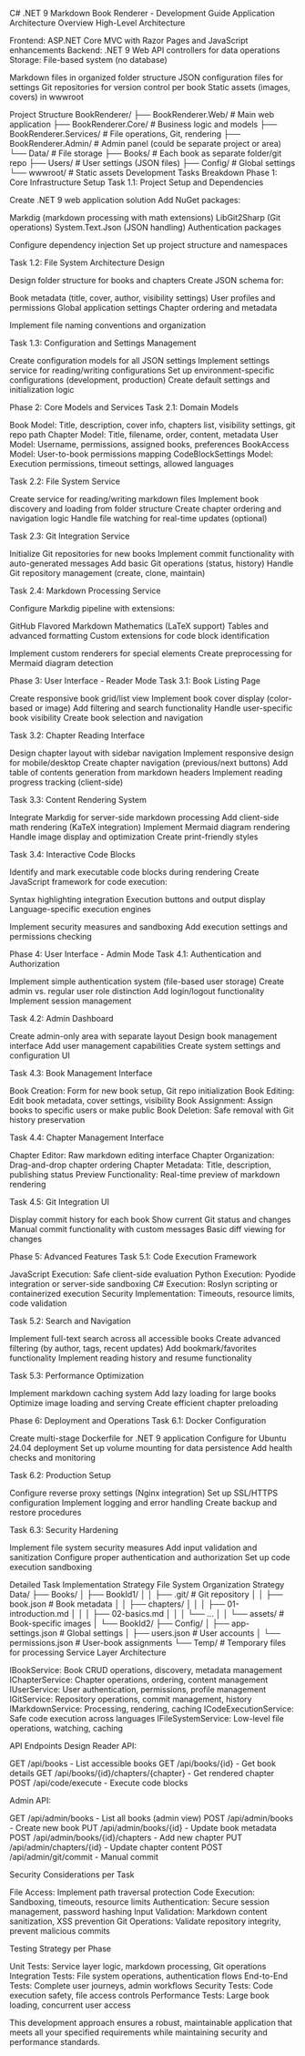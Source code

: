 C# .NET 9 Markdown Book Renderer - Development Guide
Application Architecture Overview
High-Level Architecture

Frontend: ASP.NET Core MVC with Razor Pages and JavaScript enhancements
Backend: .NET 9 Web API controllers for data operations
Storage: File-based system (no database)

Markdown files in organized folder structure
JSON configuration files for settings
Git repositories for version control per book
Static assets (images, covers) in wwwroot



Project Structure
BookRenderer/
├── BookRenderer.Web/           # Main web application
├── BookRenderer.Core/          # Business logic and models
├── BookRenderer.Services/      # File operations, Git, rendering
├── BookRenderer.Admin/         # Admin panel (could be separate project or area)
└── Data/                      # File storage
    ├── Books/                 # Each book as separate folder/git repo
    ├── Users/                 # User settings (JSON files)
    ├── Config/                # Global settings
    └── wwwroot/              # Static assets
Development Tasks Breakdown
Phase 1: Core Infrastructure Setup
Task 1.1: Project Setup and Dependencies

Create .NET 9 web application solution
Add NuGet packages:

Markdig (markdown processing with math extensions)
LibGit2Sharp (Git operations)
System.Text.Json (JSON handling)
Authentication packages


Configure dependency injection
Set up project structure and namespaces

Task 1.2: File System Architecture Design

Design folder structure for books and chapters
Create JSON schema for:

Book metadata (title, cover, author, visibility settings)
User profiles and permissions
Global application settings
Chapter ordering and metadata


Implement file naming conventions and organization

Task 1.3: Configuration and Settings Management

Create configuration models for all JSON settings
Implement settings service for reading/writing configurations
Set up environment-specific configurations (development, production)
Create default settings and initialization logic

Phase 2: Core Models and Services
Task 2.1: Domain Models

Book Model: Title, description, cover info, chapters list, visibility settings, git repo path
Chapter Model: Title, filename, order, content, metadata
User Model: Username, permissions, assigned books, preferences
BookAccess Model: User-to-book permissions mapping
CodeBlockSettings Model: Execution permissions, timeout settings, allowed languages

Task 2.2: File System Service

Create service for reading/writing markdown files
Implement book discovery and loading from folder structure
Create chapter ordering and navigation logic
Handle file watching for real-time updates (optional)

Task 2.3: Git Integration Service

Initialize Git repositories for new books
Implement commit functionality with auto-generated messages
Add basic Git operations (status, history)
Handle Git repository management (create, clone, maintain)

Task 2.4: Markdown Processing Service

Configure Markdig pipeline with extensions:

GitHub Flavored Markdown
Mathematics (LaTeX support)
Tables and advanced formatting
Custom extensions for code block identification


Implement custom renderers for special elements
Create preprocessing for Mermaid diagram detection

Phase 3: User Interface - Reader Mode
Task 3.1: Book Listing Page

Create responsive book grid/list view
Implement book cover display (color-based or image)
Add filtering and search functionality
Handle user-specific book visibility
Create book selection and navigation

Task 3.2: Chapter Reading Interface

Design chapter layout with sidebar navigation
Implement responsive design for mobile/desktop
Create chapter navigation (previous/next buttons)
Add table of contents generation from markdown headers
Implement reading progress tracking (client-side)

Task 3.3: Content Rendering System

Integrate Markdig for server-side markdown processing
Add client-side math rendering (KaTeX integration)
Implement Mermaid diagram rendering
Handle image display and optimization
Create print-friendly styles

Task 3.4: Interactive Code Blocks

Identify and mark executable code blocks during rendering
Create JavaScript framework for code execution:

Syntax highlighting integration
Execution buttons and output display
Language-specific execution engines


Implement security measures and sandboxing
Add execution settings and permissions checking

Phase 4: User Interface - Admin Mode
Task 4.1: Authentication and Authorization

Implement simple authentication system (file-based user storage)
Create admin vs. regular user role distinction
Add login/logout functionality
Implement session management

Task 4.2: Admin Dashboard

Create admin-only area with separate layout
Design book management interface
Add user management capabilities
Create system settings and configuration UI

Task 4.3: Book Management Interface

Book Creation: Form for new book setup, Git repo initialization
Book Editing: Edit book metadata, cover settings, visibility
Book Assignment: Assign books to specific users or make public
Book Deletion: Safe removal with Git history preservation

Task 4.4: Chapter Management Interface

Chapter Editor: Raw markdown editing interface
Chapter Organization: Drag-and-drop chapter ordering
Chapter Metadata: Title, description, publishing status
Preview Functionality: Real-time preview of markdown rendering

Task 4.5: Git Integration UI

Display commit history for each book
Show current Git status and changes
Manual commit functionality with custom messages
Basic diff viewing for changes

Phase 5: Advanced Features
Task 5.1: Code Execution Framework

JavaScript Execution: Safe client-side evaluation
Python Execution: Pyodide integration or server-side sandboxing
C# Execution: Roslyn scripting or containerized execution
Security Implementation: Timeouts, resource limits, code validation

Task 5.2: Search and Navigation

Implement full-text search across all accessible books
Create advanced filtering (by author, tags, recent updates)
Add bookmark/favorites functionality
Implement reading history and resume functionality

Task 5.3: Performance Optimization

Implement markdown caching system
Add lazy loading for large books
Optimize image loading and serving
Create efficient chapter preloading

Phase 6: Deployment and Operations
Task 6.1: Docker Configuration

Create multi-stage Dockerfile for .NET 9 application
Configure for Ubuntu 24.04 deployment
Set up volume mounting for data persistence
Add health checks and monitoring

Task 6.2: Production Setup

Configure reverse proxy settings (Nginx integration)
Set up SSL/HTTPS configuration
Implement logging and error handling
Create backup and restore procedures

Task 6.3: Security Hardening

Implement file system security measures
Add input validation and sanitization
Configure proper authentication and authorization
Set up code execution sandboxing

Detailed Task Implementation Strategy
File System Organization Strategy
Data/
├── Books/
│   ├── BookId1/
│   │   ├── .git/                 # Git repository
│   │   ├── book.json            # Book metadata
│   │   ├── chapters/
│   │   │   ├── 01-introduction.md
│   │   │   ├── 02-basics.md
│   │   │   └── ...
│   │   └── assets/              # Book-specific images
│   └── BookId2/
├── Config/
│   ├── app-settings.json        # Global settings
│   ├── users.json              # User accounts
│   └── permissions.json        # User-book assignments
└── Temp/                       # Temporary files for processing
Service Layer Architecture

IBookService: Book CRUD operations, discovery, metadata management
IChapterService: Chapter operations, ordering, content management
IUserService: User authentication, permissions, profile management
IGitService: Repository operations, commit management, history
IMarkdownService: Processing, rendering, caching
ICodeExecutionService: Safe code execution across languages
IFileSystemService: Low-level file operations, watching, caching

API Endpoints Design
Reader API:

GET /api/books - List accessible books
GET /api/books/{id} - Get book details
GET /api/books/{id}/chapters/{chapter} - Get rendered chapter
POST /api/code/execute - Execute code blocks

Admin API:

GET /api/admin/books - List all books (admin view)
POST /api/admin/books - Create new book
PUT /api/admin/books/{id} - Update book metadata
POST /api/admin/books/{id}/chapters - Add new chapter
PUT /api/admin/chapters/{id} - Update chapter content
POST /api/admin/git/commit - Manual commit

Security Considerations per Task

File Access: Implement path traversal protection
Code Execution: Sandboxing, timeouts, resource limits
Authentication: Secure session management, password hashing
Input Validation: Markdown content sanitization, XSS prevention
Git Operations: Validate repository integrity, prevent malicious commits

Testing Strategy per Phase

Unit Tests: Service layer logic, markdown processing, Git operations
Integration Tests: File system operations, authentication flows
End-to-End Tests: Complete user journeys, admin workflows
Security Tests: Code execution safety, file access controls
Performance Tests: Large book loading, concurrent user access

This development approach ensures a robust, maintainable application that meets all your specified requirements while maintaining security and performance standards.
